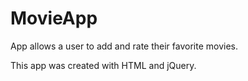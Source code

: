 # MovieApp
App allows a user to add and rate their favorite movies.

This app was created with HTML and jQuery.
